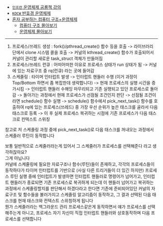 
- [`인프런` 운영체제 공룡책 강의](https://www.inflearn.com/course/%EC%9A%B4%EC%98%81%EC%B2%B4%EC%A0%9C-%EA%B3%B5%EB%A3%A1%EC%B1%85-%EC%A0%84%EA%B3%B5%EA%B0%95%EC%9D%98)
- [`KOCW` 반효경 운영체제](http://www.kocw.net/home/search/kemView.do?kemId=1046323)
- [혼자 공부하는 컴퓨터 구조+운영체제](http://www.yes24.com/Product/Goods/111378840)
  - [컴퓨터 구조 몰아보기](https://www.youtube.com/watch?v=kFWP6sFKyp0&list=PLYH7OjNUOWLUz15j4Q9M6INxK5J3-59GC&index=1&ab_channel=%EA%B0%9C%EB%B0%9C%EC%9E%90%EA%B0%95%EB%AF%BC%EC%B2%A0)
  - [운영체제 몰아보기](https://www.youtube.com/watch?v=isj4sZhoxjk&list=PLYH7OjNUOWLUz15j4Q9M6INxK5J3-59GC&index=2&ab_channel=%EA%B0%9C%EB%B0%9C%EC%9E%90%EA%B0%95%EB%AF%BC%EC%B2%A0)

***

1. 프로세스/쓰레드 생성 : fork()/pthread_create() 함수 등을 호출 -> 라이브러리 단에서 clone 시스템 콜을 호출 -> 커널의 kthread_create() 함수가 호출되어서 커널이 관리할 새로운 task_struct 객체가 만들어짐  
2. 프로세스/쓰레드 런큐 : 어떠어떠한 이유로 프로세스 상태가 run 상태가 됨 -> 커널에 있는 자료구조 중 rq(런큐) 라는 곳에 들어감
3. 스케줄링 : 타이머 인터럽트 발생 -> 인터럽트 핸들러 수행 (이거 과정이 Top/Bottom 하면서 좀 복잡한데 생략합니다) -> 현재 프로세스의 실행 시간을 증가시킴 -> 인터럽트 핸들러 수해잉 마무리되고 기존 실행되고 있던 프로세스로 돌아감 -> 돌아가는 과정에서 현재 프로세스가 선점될 조건인지 판단 -> 선점될 조건이라면 schedule() 함수 실행 -> schedule() 함수에서 pick_next_task() 함수를 호출하여 rq에 있는 프로세스(쓰레드) 중 가장 우선 순위가 높은 태스크를 골라서 다음 태스크로 등록 -> 이 후 실제 프로세스 복귀하는 시점에 기존 프로세스가 다음 태스크로 컨텍스트 스위칭
  
참고로 저 스케줄링 과정 중에 pick_next_task()로 다음 태스크를 꺼내오는 과정에서 스케줄러 루틴이 동작합니다
  
보통 일반적으로 스케줄러라는게 있어서 그 스케줄러가 프로세스를 선택해준다 라고 생각하잖아요?  
그게 아닙니다  
커널에 스케줄링에 필요한 자료구조나 함수(루틴)들이 존재하고, 각각의 프로세스들이 동작하다가 타이머 인터럽트를 기반으로 (사실 다른 트리거들이 더 있긴 하지만) 프로세스 루틴 실행 중에 인터럽트가 발생하면 인터럽트 핸들러로 명령어가 넘어가고, 인터럽트 핸들러가 종료되면 기존 프로세스로 복귀하게 되는데 이 핸들러 넘어가고 복귀하는 과정에서 스케줄링할지를 판단해서 하겠다라고 한다면 기존에 준비되어있던 커널의 자료구조 및 함수들을 불러가지고 스케줄링 알고리즘이 동작하고, 그 결과 선택된 다음 태스크를 현재 태스크와 컨텍스트 스위칭하게 됩니다  
뭔가 스케줄러라는 백그라운드 관리 프로세스같은게 동작하면서 얘가 프로세스를 선택해주는게 아니고, 프로세스 자기 자신이 직접 인터럽트 핸들러와 상호동작하며 다음 프로세스를 선택합니다  